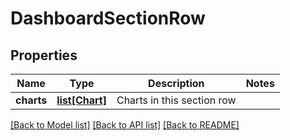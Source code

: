 # DashboardSectionRow

## Properties
Name | Type | Description | Notes
------------ | ------------- | ------------- | -------------
**charts** | [**list[Chart]**](Chart.md) | Charts in this section row | 

[[Back to Model list]](../README.md#documentation-for-models) [[Back to API list]](../README.md#documentation-for-api-endpoints) [[Back to README]](../README.md)


